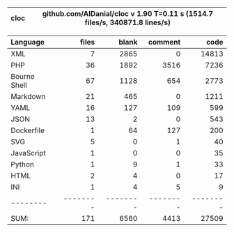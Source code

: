 
cloc|github.com/AlDanial/cloc v 1.90  T=0.11 s (1514.7 files/s, 340871.8 lines/s)
--- | ---

Language|files|blank|comment|code
:-------|-------:|-------:|-------:|-------:
XML|7|2865|0|14813
PHP|36|1892|3516|7236
Bourne Shell|67|1128|654|2773
Markdown|21|465|0|1211
YAML|16|127|109|599
JSON|13|2|0|543
Dockerfile|1|64|127|200
SVG|5|0|1|40
JavaScript|1|0|0|35
Python|1|9|1|33
HTML|2|4|0|17
INI|1|4|5|9
--------|--------|--------|--------|--------
SUM:|171|6560|4413|27509
